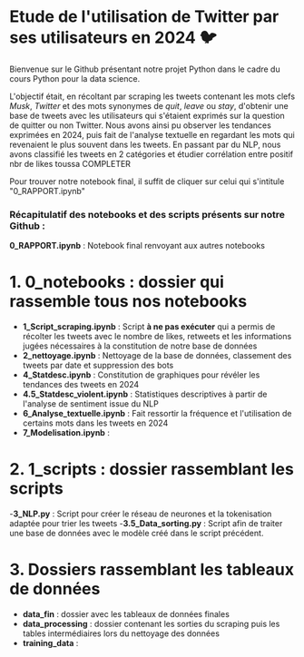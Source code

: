 # Etude de l'utilisation de Twitter par ses utilisateurs en 2024 :bird:

Bienvenue sur le Github présentant notre projet Python dans le cadre du cours Python pour la data science. 

L'objectif était, en récoltant par scraping les tweets contenant les mots clefs *Musk*, *Twitter* et des mots synonymes de *quit*, *leave* ou *stay*, d'obtenir une base de tweets avec les utilisateurs qui s'étaient exprimés sur la question de quitter ou non Twitter. Nous avons ainsi pu observer les tendances exprimées en 2024, puis fait de l'analyse textuelle en regardant les mots qui revenaient le plus souvent dans les tweets.
En passant par du NLP, nous avons classifié les tweets en 2 catégories et étudier corrélation entre positif nbr de likes toussa COMPLETER

Pour trouver notre notebook final, il suffit de cliquer sur celui qui s'intitule "0_RAPPORT.ipynb"



### Récapitulatif des notebooks et des scripts présents sur notre Github : 

__0_RAPPORT.ipynb__ : Notebook final renvoyant aux autres notebooks

# 1. __0_notebooks__ : dossier qui rassemble tous nos notebooks
- __1_Script_scraping.ipynb__ : Script **à ne pas exécuter** qui a permis de récolter les tweets avec le nombre de likes, retweets et les informations jugées nécessaires à la constitution de notre base de données 
- __2_nettoyage.ipynb__ : Nettoyage de la base de données, classement des tweets par date et suppression des bots
- __4_Statdesc.ipynb__ : Constitution de graphiques pour révéler les tendances des tweets en 2024
- __4.5_Statdesc_violent.ipynb__ : Statistiques descriptives à partir de l'analyse de sentiment issue du NLP
- __6_Analyse_textuelle.ipynb__ : Fait ressortir la fréquence et l'utilisation de certains mots dans les tweets en 2024
- __7_Modelisation.ipynb__ : 

# 2. __1_scripts__ : dossier rassemblant les scripts 
-__3_NLP.py__ : Script pour créer le réseau de neurones et la tokenisation adaptée pour trier les tweets
-__3.5_Data_sorting.py__ : Script afin de traiter une base de données avec le modèle créé dans le script précédent. 

# 3. Dossiers rassemblant les tableaux de données
- __data_fin__ : dossier avec les tableaux de données finales
- __data_processing__ : dossier contenant les sorties du scraping puis les tables intermédiaires lors du nettoyage des données
- __training_data__ :


